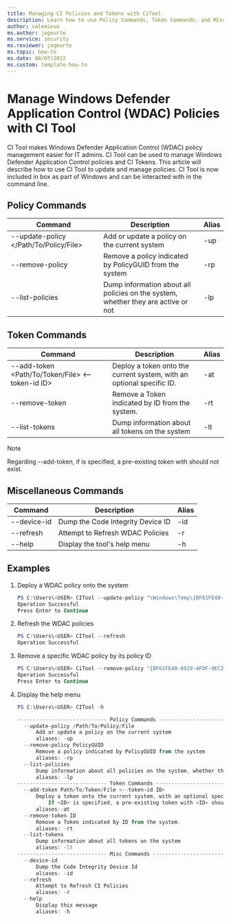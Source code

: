 ```yaml
---
title: Managing CI Policies and Tokens with CiTool
description: Learn how to use Policy Commands, Token Commands, and Miscellaneous Commands in CiTool
author: valemieux
ms.author: jogeurte
ms.service: security
ms.reviewer: jogeurte
ms.topic: how-to
ms.date: 08/07/2022
ms.custom: template-how-to
---
```


# Manage Windows Defender Application Control (WDAC) Policies with CI Tool

CI Tool makes Windows Defender Application Control (WDAC) policy management easier for IT admins.  CI Tool can be used to manage Windows Defender Application Control policies and CI Tokens.
This article will describe how to use CI Tool to update and manage policies.  CI Tool is now included in box as part of Windows and can be interacted with in the command line.

## Policy Commands

| Command | Description | Alias |
|--------|---------|---------|
| --update-policy </Path/To/Policy/File> | Add or update a policy on the current system | -up |
| --remove-policy <PolicyGUID> | Remove a policy indicated by PolicyGUID from the system | -rp |
| --list-policies | Dump information about all policies on the system, whether they are active or not | -lp |

## Token Commands

| Command | Description | Alias |
|--------|---------|---------|
| --add-token <Path/To/Token/File> <--token-id ID> | Deploy a token onto the current system, with an optional specific ID. | -at |
| --remove-token <ID> | Remove a Token indicated by ID from the system. | -rt |
| --list-tokens | Dump information about all tokens on the system | -lt |

>[!NOTE]
>Regarding --add-token, if <ID> is specified, a pre-existing token with <ID> should not exist.

## Miscellaneous Commands

| Command | Description | Alias |
|--------|---------|---------|
| --device-id | Dump the Code Integrity Device ID | -id |
| --refresh | Attempt to Refresh WDAC Policies | -r |
| --help | Display the tool's help menu | -h |

## Examples

1. Deploy a WDAC policy onto the system

    ```powershell
    PS C:\Users\<USER> CITool --update-policy "\Windows\Temp\{BF61FE40-8929-4FDF-9EC2-F7A767717F0B}.cip"
    Operation Successful
    Press Enter to Continue 
    ```

2. Refresh the WDAC policies
    ```powershell
    PS C:\Users\<USER> CITool --refresh
    Operation Successful
    ```

3. Remove a specific WDAC policy by its policy ID
    ```powershell
    PS C:\Users\<USER> CiTool --remove-policy "{BF61FE40-8929-4FDF-9EC2-F7A767717F0B}"
    Operation Successful
    Press Enter to Continue
    ```

4. Display the help menu
    ```powershell
    PS C:\Users\<USER> CITool -h
    
    ----------------------------- Policy Commands ---------------------------------
      --update-policy /Path/To/Policy/File
          Add or update a policy on the current system
          aliases: -up
      --remove-policy PolicyGUID
          Remove a policy indicated by PolicyGUID from the system
          aliases: -rp
      --list-policies
          Dump information about all policies on the system, whether they be active or not
          aliases: -lp
    ----------------------------- Token Commands ---------------------------------
      --add-token Path/To/Token/File <--token-id ID>
          Deploy a token onto the current system, with an optional specific ID
              If <ID> is specified, a pre-existing token with <ID> should not exist.
          aliases:-at
      --remove-token ID
          Remove a Token indicated by ID from the system.
          aliases: -rt
      --list-tokens
          Dump information about all tokens on the system
          aliases: -lt
    ----------------------------- Misc Commands ---------------------------------
      --device-id
          Dump the Code Integrity Device Id
          aliases: -id
      --refresh
          Attempt to Refresh CI Policies
          aliases: -r
      --help
          Display this message
          aliases: -h
    ```
